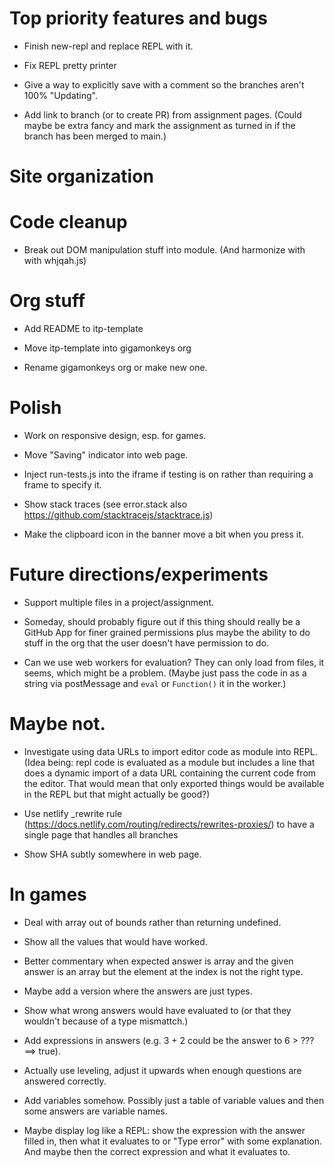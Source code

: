# Top priority features and bugs

- Finish new-repl and replace REPL with it.

- Fix REPL pretty printer

- Give a way to explicitly save with a comment so the branches aren't 100% "Updating".

- Add link to branch (or to create PR) from assignment pages. (Could maybe be
  extra fancy and mark the assignment as turned in if the branch has been merged
  to main.)

# Site organization

# Code cleanup

- Break out DOM manipulation stuff into module. (And harmonize with with whjqah.js)

# Org stuff

- Add README to itp-template

- Move itp-template into gigamonkeys org

- Rename gigamonkeys org or make new one.

# Polish

- Work on responsive design, esp. for games.

- Move "Saving" indicator into web page.

- Inject run-tests.js into the iframe if testing is on rather than requiring a
  frame to specify it.

- Show stack traces (see error.stack also
  https://github.com/stacktracejs/stacktrace.js)

- Make the clipboard icon in the banner move a bit when you press it.

# Future directions/experiments

- Support multiple files in a project/assignment.

- Someday, should probably figure out if this thing should really be a GitHub
  App for finer grained permissions plus maybe the ability to do stuff in the
  org that the user doesn't have permission to do.

- Can we use web workers for evaluation? They can only load from files, it
  seems, which might be a problem. (Maybe just pass the code in as a string via
  postMessage and `eval` or `Function()` it in the worker.)

# Maybe not.

- Investigate using data URLs to import editor code as module into REPL. (Idea
  being: repl code is evaluated as a module but includes a line that does a
  dynamic import of a data URL containing the current code from the editor. That
  would mean that only exported things would be available in the REPL but that
  might actually be good?)

- Use netlify \_rewrite rule
  (https://docs.netlify.com/routing/redirects/rewrites-proxies/) to have a
  single page that handles all branches

- Show SHA subtly somewhere in web page.

# In games

- Deal with array out of bounds rather than returning undefined.

- Show all the values that would have worked.

- Better commentary when expected answer is array and the given answer
  is an array but the element at the index is not the right type.

- Maybe add a version where the answers are just types.

- Show what wrong answers would have evaluated to (or that they
  wouldn't because of a type mismattch.)

- Add expressions in answers (e.g. 3 + 2 could be the answer to 6 >
  ??? ==> true).

- Actually use leveling, adjust it upwards when enough questions are
  answered correctly.

- Add variables somehow. Possibly just a table of variable values and
  then some answers are variable names.

- Maybe display log like a REPL: show the expression with the answer
  filled in, then what it evaluates to or "Type error" with some
  explanation. And maybe then the correct expression and what it
  evaluates to.

